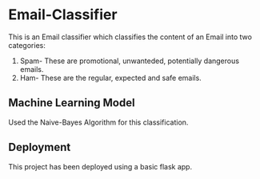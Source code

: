 # Email-Classifier
This is an Email classifier which classifies the content of an Email into two categories:
1. Spam- These are promotional, unwanteded, potentially dangerous emails.
2. Ham- These are the regular, expected and safe emails.

## Machine Learning Model
Used the Naive-Bayes Algorithm for this classification.

## Deployment
This project has been deployed using a basic flask app.
